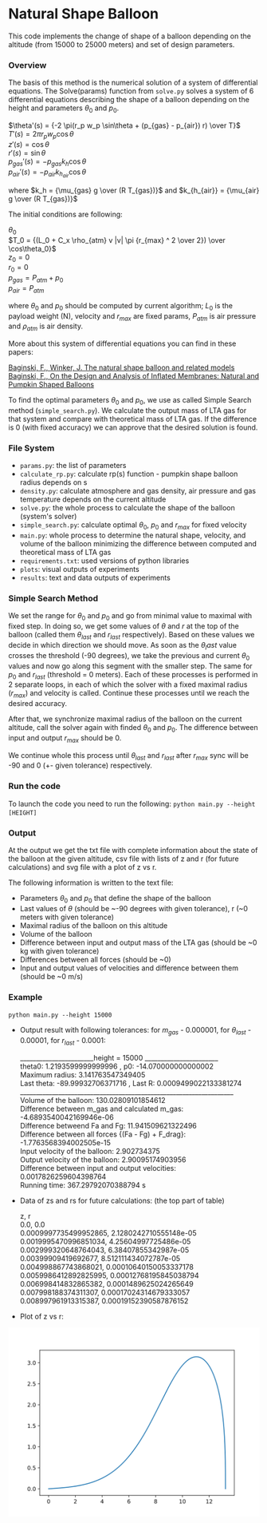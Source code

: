 # Natural Shape Balloon 

This code implements the change of shape of a balloon depending on the altitude (from 15000 to 25000 meters) and set of design parameters.   

### Overview
The basis of this method is the numerical solution of a system of differential equations. The Solve(params) function from `solve.py` solves a system of 6 differential equations describing the shape of a balloon depending on the height and parameters $\theta_0$ and $p_0$.

$\theta'(s) = {-2 \pi(r_p w_p \sin\theta + (p_{gas} - p_{air}) r) \over T}$ \
$T'(s) = 2 \pi r_p w_p \cos\theta$ \
$z'(s) = \cos\theta$ \
$r'(s) = \sin\theta$ \
$p_{gas}'(s) = - p_{gas} k_h \cos\theta$ \
$p_{air}'(s) = - p_{air} k_{h_{air}} \cos\theta$

where $k_h = {\mu_{gas} g \over (R T_{gas})}$ and $k_{h_{air}} = {\mu_{air} g \over (R T_{gas})}$

The initial conditions are following:

$\theta_0$ \
$T_0 = {(L_0 + C_x \rho_{atm} v |v| \pi {r_{max} ^ 2 \over 2}) \over \cos\theta_0}$ \
$z_0 = 0$ \
$r_0 = 0$ \
$p_{gas} = P_{atm} + p_0$ \
$p_{air} = P_{atm}$ 

where $\theta_0$ and $p_0$ should be computed by current algorithm; $L_0$ is the payload weight (N), velocity and $r_{max}$ are fixed params, $P_{atm}$ is air pressure and $\rho_{atm}$ is air density.

More about this system of differential equations you can find in these papers:

[Baginski, F., Winker, J. The natural shape balloon and related models](https://doi.org/10.1016/j.asr.2003.10.030) \
[Baginski, F., On the Design and Analysis of Inflated Membranes: Natural and Pumpkin Shaped Balloons](https://www.jstor.org/stable/4096199)  

To find the optimal parameters $\theta_0$ and $p_0$, we use as called Simple Search method (`simple_search.py`). We calculate the output mass of LTA gas for that system and compare with theoretical mass of LTA gas. If the difference is 0 (with fixed accuracy) we can approve that the desired solution is found. 

### File System
* `params.py`: the list of parameters
* `calculate_rp.py`: calculate rp(s) function - pumpkin shape balloon radius depends on s
* `density.py`: calculate atmosphere and gas density, air pressure and gas temperature depends on the current altitude
* `solve.py`: the whole process to calculate the shape of the balloon (system's solver)
* `simple_search.py`: calculate optimal $\theta_0$, $p_0$ and $r_{max}$ for fixed velocity
* `main.py`: whole process to determine the natural shape, velocity, and volume of the balloon minimizing the difference between computed and theoretical mass of LTA gas 
* `requirements.txt`: used versions of python libraries
* `plots`: visual outputs of experiments
* `results`: text and data outputs of experiments

### Simple Search Method

We set the range for $\theta_0$ and $p_0$ and go from minimal value to maximal with fixed step. In doing so, we get some values of $\theta$ and $r$ at the top of the balloon (called them $\theta_{last}$ and $r_{last}$ respectively). Based on these values we decide in which direction we should move. As soon as the $\theta_last$ value crosses the threshold (-90 degrees), we take the previous and current $\theta_0$ values and now go along this segment with the smaller step. The same for $p_0$ and $r_{last}$ (threshold = 0 meters). Each of these processes is performed in 2 separate loops, in each of which the solver with a fixed maximal radius ($r_{max}$) and velocity is called. Continue these processes until we reach the desired accuracy. 

After that, we synchronize maximal radius of the balloon on the current altitude, call the solver again with finded $\theta_0$ and $p_0$. The difference between input and output $r_{max}$ should be 0. 

We continue whole this process until $\theta_{last}$ and $r_{last}$ after $r_{max}$ sync will be -90 and 0 (+- given tolerance) respectively.     

### Run the code
To launch the code you need to run the following: 
`python main.py --height [HEIGHT]`

### Output
At the output we get the txt file with complete information about the state of the balloon at the given altitude, csv file with lists of z and r (for future calculations) and svg file with a plot of z vs r. 

The following information is written to the text file:
* Parameters $\theta_0$ and $p_0$ that define the shape of the balloon
* Last values of $\theta$ (should be ~-90 degrees with given tolerance), r (~0 meters with given tolerance) 
* Maximal radius of the balloon on this altitude
* Volume of the balloon
* Difference between input and output mass of the LTA gas (should be ~0 kg with given tolerance)
* Differences between all forces (should be ~0)
* Input and output values of velocities and difference between them (should be ~0 m/s)

### Example

`python main.py --height 15000`

* Output result with following tolerances: for $m_{gas}$ - 0.000001, for $\theta_{last}$ - 0.00001, for $r_{last}$ - 0.0001:

  _______________________height =  15000 _______________________ \
  theta0:  1.2193599999999996 , p0:  -14.070000000000002 \
  Maximum radius:  3.141763547349405 \
  Last theta:  -89.99932706371716 , Last R:  0.0009499022133381274 \
  ___________________________________________________________________ \
  Volume of the balloon:  130.02809101854612 \
  Difference between m_gas and calculated m_gas:  -4.6893540042169946e-06 \
  Difference betweend Fa and Fg:  11.941509621322496 \
  Difference between all forces {(Fa - Fg) + F_drag}:  -1.7763568394002505e-15 \
  Input velocity of the balloon:  2.902734375 \
  Output velocity of the balloon:  2.90095174903956 \
  Difference between input and output velocities:  0.0017826259604398764 \
  Running time:  367.29792070388794 s 


* Data of zs and rs for future calculations: 
(the top part of table)

  z, r \
  0.0, 0.0 \
  0.0009997735499952865, 2.1280242710555148e-05 \
  0.0019995470996851034, 4.25604997725486e-05 \
  0.002999320648764043, 6.38407855342987e-05 \
  0.00399909419692677, 8.512111434072787e-05 \
  0.004998867743868021, 0.00010640150053337178 \
  0.0059986412892825995, 0.00012768195845038794 \
  0.006998414832865382, 0.0001489625024265649 \
  0.007998188374311307, 0.00017024314679333057 \
  0.008997961913315387, 0.00019152390587876152

* Plot of z vs r:

![plot](./plots/bisection_height_15000.svg)
